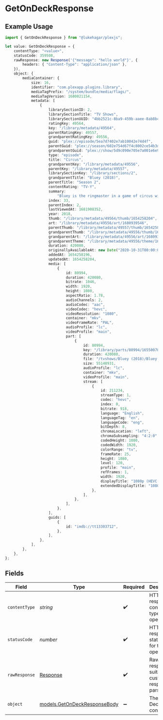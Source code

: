 # GetOnDeckResponse

## Example Usage

```typescript
import { GetOnDeckResponse } from "@lukehagar/plexjs";

let value: GetOnDeckResponse = {
    contentType: "<value>",
    statusCode: 359508,
    rawResponse: new Response('{"message": "hello world"}', {
        headers: { "Content-Type": "application/json" },
    }),
    object: {
        mediaContainer: {
            size: 16,
            identifier: "com.plexapp.plugins.library",
            mediaTagPrefix: "/system/bundle/media/flags/",
            mediaTagVersion: 1680021154,
            metadata: [
                {
                    librarySectionID: 2,
                    librarySectionTitle: "TV Shows",
                    librarySectionUUID: "4bb2521c-8ba9-459b-aaee-8ab8bc35eabd",
                    ratingKey: 49564,
                    key: "/library/metadata/49564",
                    parentRatingKey: 49557,
                    grandparentRatingKey: 49556,
                    guid: "plex://episode/5ea7d7402e7ab10042e74d4f",
                    parentGuid: "plex://season/602e754d67f4c8002ce54b3d",
                    grandparentGuid: "plex://show/5d9c090e705e7a001e6e94d8",
                    type: "episode",
                    title: "Circus",
                    grandparentKey: "/library/metadata/49556",
                    parentKey: "/library/metadata/49557",
                    librarySectionKey: "/library/sections/2",
                    grandparentTitle: "Bluey (2018)",
                    parentTitle: "Season 2",
                    contentRating: "TV-Y",
                    summary:
                        "Bluey is the ringmaster in a game of circus with her friends but Hercules wants to play his motorcycle game instead. Luckily Bluey has a solution to keep everyone happy.",
                    index: 33,
                    parentIndex: 2,
                    lastViewedAt: 1681908352,
                    year: 2018,
                    thumb: "/library/metadata/49564/thumb/1654258204",
                    art: "/library/metadata/49556/art/1680939546",
                    parentThumb: "/library/metadata/49557/thumb/1654258204",
                    grandparentThumb: "/library/metadata/49556/thumb/1680939546",
                    grandparentArt: "/library/metadata/49556/art/1680939546",
                    grandparentTheme: "/library/metadata/49556/theme/1680939546",
                    duration: 420080,
                    originallyAvailableAt: new Date("2020-10-31T00:00:00Z"),
                    addedAt: 1654258196,
                    updatedAt: 1654258204,
                    media: [
                        {
                            id: 80994,
                            duration: 420080,
                            bitrate: 1046,
                            width: 1920,
                            height: 1080,
                            aspectRatio: 1.78,
                            audioChannels: 2,
                            audioCodec: "aac",
                            videoCodec: "hevc",
                            videoResolution: "1080",
                            container: "mkv",
                            videoFrameRate: "PAL",
                            audioProfile: "lc",
                            videoProfile: "main",
                            part: [
                                {
                                    id: 80994,
                                    key: "/library/parts/80994/1655007810/file.mkv",
                                    duration: 420080,
                                    file: "/tvshows/Bluey (2018)/Bluey (2018) - S02E33 - Circus.mkv",
                                    size: 55148931,
                                    audioProfile: "lc",
                                    container: "mkv",
                                    videoProfile: "main",
                                    stream: [
                                        {
                                            id: 211234,
                                            streamType: 1,
                                            codec: "hevc",
                                            index: 0,
                                            bitrate: 918,
                                            language: "English",
                                            languageTag: "en",
                                            languageCode: "eng",
                                            bitDepth: 8,
                                            chromaLocation: "left",
                                            chromaSubsampling: "4:2:0",
                                            codedHeight: 1080,
                                            codedWidth: 1920,
                                            colorRange: "tv",
                                            frameRate: 25,
                                            height: 1080,
                                            level: 120,
                                            profile: "main",
                                            refFrames: 1,
                                            width: 1920,
                                            displayTitle: "1080p (HEVC Main)",
                                            extendedDisplayTitle: "1080p (HEVC Main)",
                                        },
                                    ],
                                },
                            ],
                        },
                    ],
                    guids: [
                        {
                            id: "imdb://tt13303712",
                        },
                    ],
                },
            ],
        },
    },
};
```

## Fields

| Field                                                                 | Type                                                                  | Required                                                              | Description                                                           |
| --------------------------------------------------------------------- | --------------------------------------------------------------------- | --------------------------------------------------------------------- | --------------------------------------------------------------------- |
| `contentType`                                                         | *string*                                                              | :heavy_check_mark:                                                    | HTTP response content type for this operation                         |
| `statusCode`                                                          | *number*                                                              | :heavy_check_mark:                                                    | HTTP response status code for this operation                          |
| `rawResponse`                                                         | [Response](https://developer.mozilla.org/en-US/docs/Web/API/Response) | :heavy_check_mark:                                                    | Raw HTTP response; suitable for custom response parsing               |
| `object`                                                              | [models.GetOnDeckResponseBody](../models/getondeckresponsebody.md)    | :heavy_minus_sign:                                                    | The on Deck content                                                   |